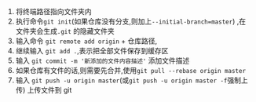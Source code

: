 1. 将终端路径指向文件夹内
2. 执行命令`git init`(如果仓库没有分支,则加上`--initial-branch=master`) ,在文件夹会生成`.git` 的隐藏文件夹
3. 输入命令 `git remote add origin` + 仓库路径,
4. 继续输入 `git add .`,表示把全部文件保存到缓存区
5. 输入 `git commit -m '新添加的文件内容描述'` 添加文件描述
6. 如果仓库有文件的话,则需要先合并,使用`git pull --rebase origin master`
7. 输入 `git push -u origin master`(或`git push -u origin master -f`强制上传) 上传文件到 git
